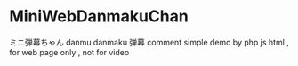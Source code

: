 # MiniWebDanmakuChan
ミニ弾幕ちゃん danmu danmaku 弹幕 comment simple demo by php js html , for web page only , not for video
